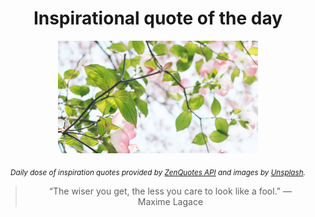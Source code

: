 
<div align="center">

# Inspirational quote of the day

<img src="./data/photo.jpeg" alt="Beautiful nature photo" width="320" height="180">

<sub><i>Daily dose of inspiration quotes provided by [ZenQuotes API](https://zenquotes.io/) and images by [Unsplash](https://unsplash.com/).</i></sub>


<blockquote>&ldquo;The wiser you get, the less you care to look like a fool.&rdquo; &mdash; <footer>Maxime Lagace</footer></blockquote>

</div>
